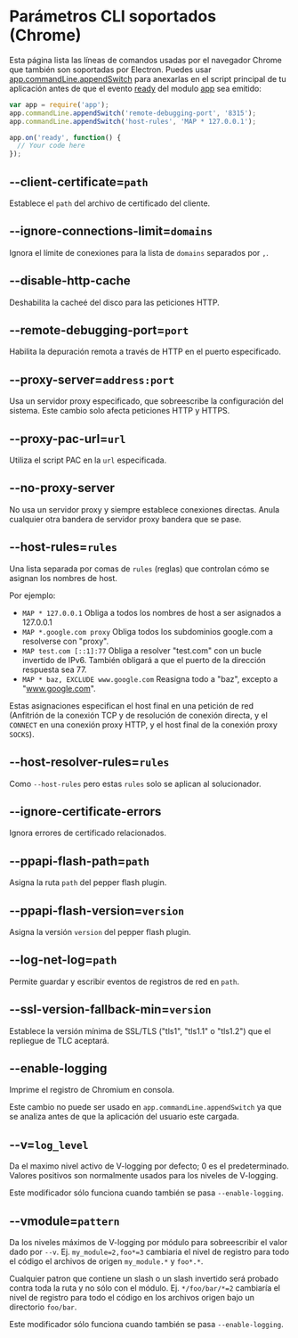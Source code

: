 # Parámetros CLI soportados (Chrome)

Esta página lista las líneas de comandos usadas por el navegador Chrome que también son 
soportadas por Electron. Puedes usar [app.commandLine.appendSwitch][append-switch] para
anexarlas en el script principal de tu aplicación antes de que el evento [ready][ready] del
modulo [app][app] sea emitido:

```javascript
var app = require('app');
app.commandLine.appendSwitch('remote-debugging-port', '8315');
app.commandLine.appendSwitch('host-rules', 'MAP * 127.0.0.1');

app.on('ready', function() {
  // Your code here
});
```

## --client-certificate=`path`

Establece el `path` del archivo de certificado del cliente.

## --ignore-connections-limit=`domains`

Ignora el límite de conexiones para la lista de `domains` separados por `,`.

## --disable-http-cache

Deshabilita la cacheé del disco para las peticiones HTTP.

## --remote-debugging-port=`port`

Habilita la depuración remota a través de HTTP en el puerto especificado.

## --proxy-server=`address:port`

Usa un servidor proxy especificado, que sobreescribe la configuración del sistema.
Este cambio solo afecta peticiones HTTP y HTTPS.

## --proxy-pac-url=`url`

Utiliza el script PAC en la `url` especificada.

## --no-proxy-server

No usa un servidor proxy y siempre establece conexiones directas. Anula cualquier 
otra bandera de servidor proxy bandera que se pase.

## --host-rules=`rules`

Una lista separada por comas de `rules` (reglas) que controlan cómo se asignan los
nombres de host.

Por ejemplo:

* `MAP * 127.0.0.1` Obliga a todos los nombres de host a ser asignados a 127.0.0.1
* `MAP *.google.com proxy` Obliga todos los subdominios google.com a resolverse con
  "proxy".
* `MAP test.com [::1]:77` Obliga a  resolver "test.com" con un bucle invertido de IPv6. 
  También obligará a que el puerto de la dirección respuesta sea 77.
* `MAP * baz, EXCLUDE www.google.com` Reasigna todo a "baz", excepto a "www.google.com".

Estas asignaciones especifican el host final en una petición de red (Anfitrión de la conexión TCP
y de resolución de conexión directa, y el `CONNECT` en una conexión proxy HTTP, y el host final de 
la conexión proxy `SOCKS`).

## --host-resolver-rules=`rules`

Como `--host-rules` pero estas `rules` solo se aplican al solucionador.

[app]: app.md
[append-switch]: app.md#appcommandlineappendswitchswitch-value
[ready]: app.md#event-ready

## --ignore-certificate-errors

Ignora errores de certificado relacionados.

## --ppapi-flash-path=`path`

Asigna la ruta `path` del pepper flash plugin.

## --ppapi-flash-version=`version`

Asigna la versión `version` del pepper flash plugin.

## --log-net-log=`path`

Permite guardar y escribir eventos de registros de red en `path`.

## --ssl-version-fallback-min=`version`

Establece la versión mínima de SSL/TLS ("tls1", "tls1.1" o "tls1.2") que 
el repliegue de TLC aceptará.

## --enable-logging

Imprime el registro de Chromium en consola.

Este cambio no puede ser usado en `app.commandLine.appendSwitch` ya que se analiza antes de que la 
aplicación del usuario este cargada.

## --v=`log_level`

Da el maximo nivel activo de V-logging por defecto; 0 es el predeterminado. Valores positivos
son normalmente usados para los niveles de V-logging.

Este modificador sólo funciona cuando también se pasa `--enable-logging`.

## --vmodule=`pattern`

Da los niveles máximos de V-logging por módulo para sobreescribir el valor dado por 
`--v`. Ej. `my_module=2,foo*=3` cambiaria el nivel de registro para todo el código
el archivos de origen `my_module.*` y `foo*.*`.

Cualquier patron que contiene un slash o un slash invertido será probado contra toda la ruta
y no sólo con el módulo. Ej. `*/foo/bar/*=2` cambiaría el nivel de registro para todo el código
en los archivos origen bajo un directorio `foo/bar`.

Este modificador sólo funciona cuando también se pasa `--enable-logging`.
